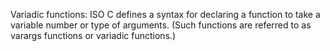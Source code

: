 Variadic functions: ISO C defines a syntax for declaring a function to take a variable number or type of arguments. (Such functions are referred to as varargs functions or variadic functions.)
